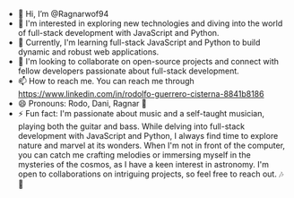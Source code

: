 - 👋 Hi, I’m @Ragnarwof94
- 👀 I'm interested in exploring new technologies and diving into the world of full-stack development with JavaScript and Python.
- 🌱 Currently, I'm learning full-stack JavaScript and Python to build dynamic and robust web applications.
- 💞️ I'm looking to collaborate on open-source projects and connect with fellow developers passionate about full-stack development.
- 📫 How to reach me. You can reach me through https://www.linkedin.com/in/rodolfo-guerrero-cisterna-8841b8186
- 😄 Pronouns: Rodo, Dani, Ragnar 👀
- ⚡ Fun fact:  I'm passionate about music and a self-taught musician, playing both the guitar and bass. While delving into full-stack development with JavaScript and Python, I always find time to explore nature and marvel at its wonders. When I'm not in front of the computer, you can catch me crafting melodies or immersing myself in the mysteries of the cosmos, as I have a keen interest in astronomy. I'm open to collaborations on intriguing projects, so feel free to reach out. 🎶🌌

<!---
Ragnarwof94/Ragnarwof94 is a ✨ special ✨ repository because its `README.md` (this file) appears on your GitHub profile.
You can click the Preview link to take a look at your changes.
--->
